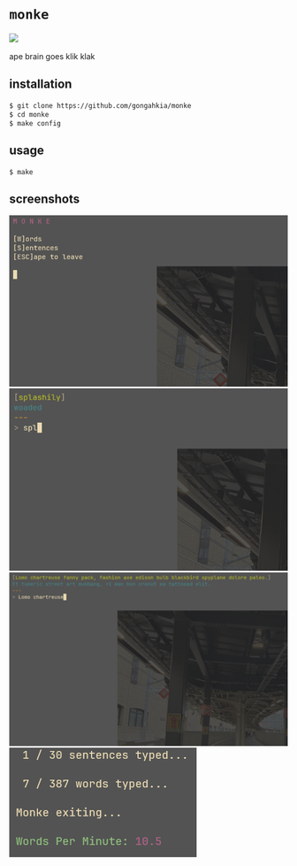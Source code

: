 # `monke`

![](https://img.shields.io/badge/monke_1.0-passing-green)

ape brain goes klik klak

## installation

```console
$ git clone https://github.com/gongahkia/monke
$ cd monke
$ make config
```

## usage

```console
$ make
```

## screenshots

![](assets/img1.png)
![](assets/img2.png)
![](assets/img3.png)
![](assets/img4.png)